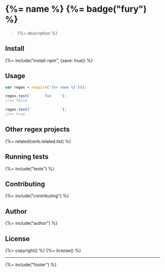 # {%= name %} {%= badge("fury") %}

> {%= description %}

## Install
{%= include("install-npm", {save: true}) %}

## Usage

```js
var regex = require('{%= name %}')();

regex.test('      foo    ');
//=> false

regex.test('             ');
//=> true
```

## Other regex projects
{%= related(verb.related.list) %}  

## Running tests
{%= include("tests") %}

## Contributing
{%= include("contributing") %}

## Author
{%= include("author") %}

## License
{%= copyright() %}
{%= license() %}

***

{%= include("footer") %}
